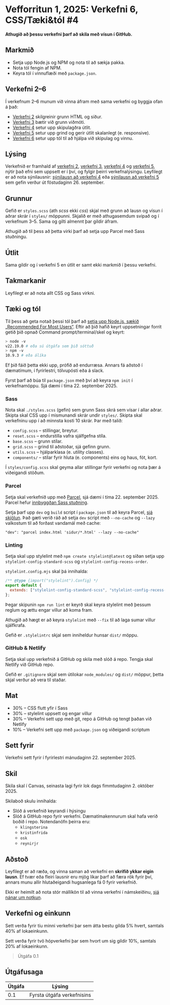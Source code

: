 # Vefforritun 1, 2025: Verkefni 6, CSS/Tæki&tól #4

**Athugið að þessu verkefni þarf að skila með vísun í GitHub.**

## Markmið

- Setja upp Node.js og NPM og nota til að sækja pakka.
- Nota tól fengin af NPM.
- Keyra tól í vinnuflæði með `package.json`.

## Verkefni 2–6

Í verkefnum 2–6 munum við vinna áfram með sama verkefni og byggja ofan á það:

- [Verkefni 2](https://github.com/vefforritun/vef1-2025-v2) skilgreinir grunn HTML og síður.
- [Verkefni 3](https://github.com/vefforritun/vef1-2025-v3) bætir við grunn viðmóti.
- [Verkefni 4](https://github.com/vefforritun/vef1-2025-v4) setur upp skipulagðra útlit.
- [Verkefni 5](https://github.com/vefforritun/vef1-2025-v5) setur upp grind og gerir útlit skalanlegt (e. responsive).
- [Verkefni 6](https://github.com/vefforritun/vef1-2025-v6) setur upp tól til að hjálpa við skipulag og vinnu.

## Lýsing

Verkefnið er framhald af [verkefni 2](https://github.com/vefforritun/vef1-2025-v2), [verkefni 3](https://github.com/vefforritun/vef1-2025-v3), [verkefni 4](https://github.com/vefforritun/vef1-2025-v4) og [verkefni 5](https://github.com/vefforritun/vef1-2025-v5), nýtir það efni sem uppsett er í því, og fylgir þeirri verkefnalýsingu. Leyfilegt er að nota sýnilausnir: [sýnilausn að verkefni 4](https://github.com/vefforritun/vef1-2025-v4-synilausn) eða [sýnilausn að verkefni 5](https://github.com/vefforritun/vef1-2025-v5-synilausn) sem gefin verður út föstudaginn 26. september.

## Grunnur

Gefið er `styles.scss` (ath _scss_ ekki _css_) skjal með grunn að lausn og vísun í aðrar skrár í `styles/` möppunni. Skjalið er með athugasemdum svipað og í verkefnum 3–5. Sama og gilti almennt þar gildir áfram.

Athugið að til þess að þetta virki þarf að setja upp Parcel með Sass stuðningu.

## Útlit

Sama gildir og í verkefni 5 en útlit er samt ekki markmið í þessu verkefni.

## Takmarkanir

Leyfilegt er að nota allt CSS og Sass virkni.

## Tæki og tól

Til þess að geta notað þessi tól þarf að [setja upp Node.js, sækið „Recommended For Most Users“](https://nodejs.org/en/). Eftir að þið hafið keyrt uppsetningar forrit getið þið opnað Command prompt/terminal/skel og keyrt:

```bash
> node -v
v22.19.0 # eða sú útgáfa sem þið sóttuð
> npm -v
10.9.3 # eða álíka
```

Ef þið fáið þetta ekki upp, prófið að endurræsa. Annars fá aðstoð í dæmatímum, í fyrirlestri, tölvupósti eða á slack.

Fyrst þarf að búa til `package.json` með því að keyra `npm init` í verkefnamöppu. Sjá dæmi í tíma 22. september 2025.

### Sass

Nota skal `./styles.scss` (gefin) sem grunn Sass skrá sem vísar í allar aðrar. Skipta skal CSS upp í mismunandi skrár undir `styles/`. Skipta skal verkefninu upp í að minnsta kosti 10 skrár. Þar með talið:

- `config.scss` – stillingar, breytur.
- `reset.scss` – endurstilla vafra sjálfgefna stíla.
- `base.scss` – grunn stílar.
- `grid.scss` – grind til aðstoðar, sjá gefinn grunn.
- `utils.scss` – hjálparklasa (e. utility classes).
- `components/` – stílar fyrir hluta (e. components) eins og haus, fót, kort.

Í `styles/config.scss` skal geyma allar stillingar fyrir verkefni og nota þær á viðeigandi stöðum.

### Parcel

Setja skal verkefnið upp með [Parcel](https://parceljs.org/), sjá dæmi í tíma 22. september 2025. Parcel hefur [innbyggðan Sass stuðning](https://parceljs.org/languages/sass/).

Setja þarf upp `dev` og `build` script í `package.json` til að keyra Parcel, [sjá skjölun](https://parceljs.org/getting-started/webapp/#package-scripts). Það gæti verið ráð að setja `dev` script með `--no-cache` og `--lazy` valkostum til að forðast vandamál með cache:

```text
"dev": "parcel index.html 'sidur/*.html' --lazy --no-cache"
```

### Linting

Setja skal upp stylelint með `npm create stylelint@latest` og síðan setja upp `stylelint-config-standard-scss` og `stylelint-config-recess-order`.

`stylelint.config.mjs` skal þá innihalda:

```js
/** @type {import("stylelint").Config} */
export default {
  extends: ["stylelint-config-standard-scss", "stylelint-config-recess-order"],
};
```

Þegar skipunin `npm run lint` er keyrð skal keyra stylelint með þessum reglum og ættu engar villur að koma fram.

Athugið að hægt er að keyra `stylelint` með `--fix` til að laga sumar villur sjálfkrafa.

Gefið er `.stylelintrc` skjal sem inniheldur hunsar `dist/` möppu.

### GitHub & Netlify

Setja skal upp verkefnið á GitHub og skila með slóð á repo. Tengja skal Netlify við GitHub repo.

Gefið er `.gitignore` skjal sem útilokar `node_modules/` og `dist/` möppur, þetta skjal verður að vera til staðar.

## Mat

- 30% – CSS flutt yfir í Sass
- 30% – stylelint uppsett og engar villur
- 30% – Verkefni sett upp með git, repo á GitHub og tengt þaðan við Netlify
- 10% – Verkefni sett upp með `package.json` og viðeigandi scriptum

## Sett fyrir

Verkefni sett fyrir í fyrirlestri mánudaginn 22. september 2025.

## Skil

Skila skal í Canvas, seinasta lagi fyrir lok dags fimmtudaginn 2. október 2025.

Skilaboð skulu innihalda:

- Slóð á verkefnið keyrandi í hýsingu
- Slóð á GitHub repo fyrir verkefni. Dæmatímakennurum skal hafa verið boðið í repo. Notendanöfn þeirra eru:
  - `klingsterina`
  - `kristinfrida`
  - `osk`
  - `reynirjr`

## Aðstoð

Leyfilegt er að ræða, og vinna saman að verkefni en **skrifið ykkar eigin lausn**. Ef tvær eða fleiri lausnir eru mjög líkar þarf að færa rök fyrir því, annars munu allir hlutaðeigandi hugsanlega fá 0 fyrir verkefnið.

Ekki er heimilt að nota stór mállíkön til að vinna verkefni í námskeiðinu, [sjá nánar um notkun](https://github.com/vefforritun/vef1-2024/blob/main/mallikon.md).

## Verkefni og einkunn

Sett verða fyrir tíu minni verkefni þar sem átta bestu gilda 5% hvert, samtals 40% af lokaeinkunn.

Sett verða fyrir tvö hópverkefni þar sem hvort um sig gildir 10%, samtals 20% af lokaeinkunn.

> Útgáfa 0.1

## Útgáfusaga

| Útgáfa | Lýsing                     |
| ------ | -------------------------- |
| 0.1    | Fyrsta útgáfa verkefnisins |
